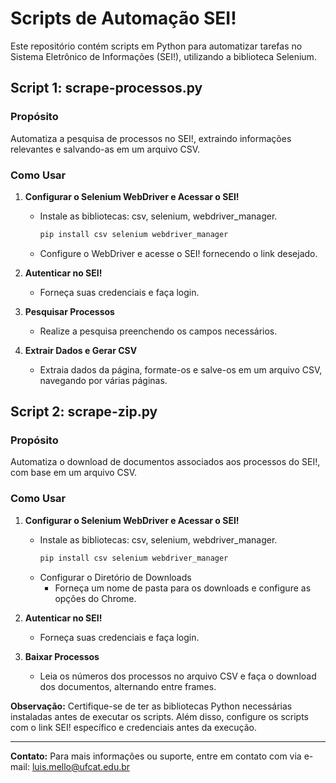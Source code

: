 # Scripts de Automação SEI!

Este repositório contém scripts em Python para automatizar tarefas no Sistema Eletrônico de Informações (SEI!), utilizando a biblioteca Selenium.

## Script 1: scrape-processos.py

### Propósito

Automatiza a pesquisa de processos no SEI!, extraindo informações relevantes e salvando-as em um arquivo CSV.

### Como Usar

1. **Configurar o Selenium WebDriver e Acessar o SEI!**
   - Instale as bibliotecas: csv, selenium, webdriver_manager.
     ```bash
     pip install csv selenium webdriver_manager
     ```
   - Configure o WebDriver e acesse o SEI! fornecendo o link desejado.

2. **Autenticar no SEI!**
   - Forneça suas credenciais e faça login.

3. **Pesquisar Processos**
   - Realize a pesquisa preenchendo os campos necessários.

4. **Extrair Dados e Gerar CSV**
   - Extraia dados da página, formate-os e salve-os em um arquivo CSV, navegando por várias páginas.

## Script 2: scrape-zip.py

### Propósito

Automatiza o download de documentos associados aos processos do SEI!, com base em um arquivo CSV.

### Como Usar

1. **Configurar o Selenium WebDriver e Acessar o SEI!**
   - Instale as bibliotecas: csv, selenium, webdriver_manager.
     ```bash
     pip install csv selenium webdriver_manager
     ```
   - Configurar o Diretório de Downloads
     - Forneça um nome de pasta para os downloads e configure as opções do Chrome.

2. **Autenticar no SEI!**
   - Forneça suas credenciais e faça login.

3. **Baixar Processos**
   - Leia os números dos processos no arquivo CSV e faça o download dos documentos, alternando entre frames.

**Observação:**
Certifique-se de ter as bibliotecas Python necessárias instaladas antes de executar os scripts. Além disso, configure os scripts com o link SEI! específico e credenciais antes da execução.

---

**Contato:**
Para mais informações ou suporte, entre em contato com via e-mail: luis.mello@ufcat.edu.br
